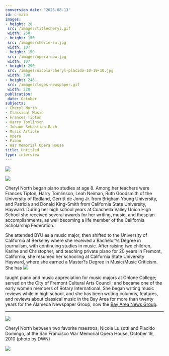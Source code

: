 ```yaml
---
conversion date: '2025-08-13'
id: c-main
images:
- height: 28
 src: /images/titlecheryl.gif
 width: 250
- height: 150
 src: /images/cherie-sm.jpg
 width: 107
- height: 150
 src: /images/opera-now.jpg
 width: 107
- height: 290
 src: /images/nicola-cheryl-placido-10-19-10.jpg
 width: 390
- height: 248
 src: /images/logos-newspaper.gif
 width: 220
publication:
 date: October
subjects:
- Cheryl North
- Classical Music
- Frances Tipton
- Harry Tomlinson
- Johann Sebastian Bach
- Music Article
- Opera
- Piano
- War Memorial Opera House
title: Untitled
type: interview
---
```


![](/images/title-cheryl.gif)

![](/images/cherie-9-06.jpg)

Cheryl North began piano studies at age 8. Among her teachers were Frances Tipton, Harry Tomlinson, Leah Neiman, Ruth Goodsmith of the University of Redland, Gerritt de Jong Jr. from Brigham Young University, and Patricia and Donald King-Smith from California State University, Hayward. During her high school years at Coachella Valley Union High School she received several awards for her writing, music, and thespian accomplishments, as well becoming a life member of the California Scholarship Federation.

She attended BYU as a music major, then shifted to the University of California at Berkeley where she received a Bachelor?s Degree in journalism, with continuing studies in music. After raising two children, Karine and Christopher, and teaching private piano for 20 years in Fremont, California, she resumed her schooling at California State University Hayward, where she earned a Master?s Degree in Music/Music Criticism. She has
![](/images/opera-now.jpg)

taught piano and music appreciation for music majors at Ohlone College; served on the City of Fremont Cultural Arts Council; and became one of the early women members of Rotary International. She began writing music reviews while in high school, and she has been writing columns, features, and reviews about classical music in the Bay Area for more than twenty years for the Alameda Newspaper Group, now the [Bay Area News Group](http://www.insidebayarea.com/columnists/cherylnorth).

*****

![](/images/nicola-cheryl-placido-10-19-10.jpg)

Cheryl North between two favorite maestros, Nicola Luisotti and Placido Domingo, at the San Francisco War Memorial Opera House,
October 19, 2010 (photo by DWN)

![](/images/logos-newspaper.gif)

